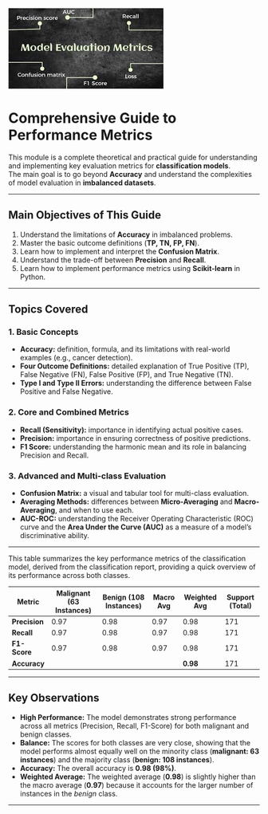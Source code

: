 ![Evaluation Metrics](image/metrics.jpg)

# Comprehensive Guide to Performance Metrics

This module is a complete theoretical and practical guide for understanding and implementing key evaluation metrics for **classification models**.  
The main goal is to go beyond **Accuracy** and understand the complexities of model evaluation in **imbalanced datasets**.
 
---

## Main Objectives of This Guide

1. Understand the limitations of **Accuracy** in imbalanced problems.  
2. Master the basic outcome definitions (**TP, TN, FP, FN**).  
3. Learn how to implement and interpret the **Confusion Matrix**.  
4. Understand the trade-off between **Precision** and **Recall**.  
5. Learn how to implement performance metrics using **Scikit-learn** in Python.  

---

## Topics Covered

### 1. Basic Concepts

* **Accuracy:** definition, formula, and its limitations with real-world examples (e.g., cancer detection).  
* **Four Outcome Definitions:** detailed explanation of True Positive (TP), False Negative (FN), False Positive (FP), and True Negative (TN).  
* **Type I and Type II Errors:** understanding the difference between False Positive and False Negative.  

### 2. Core and Combined Metrics

* **Recall (Sensitivity):** importance in identifying actual positive cases.  
* **Precision:** importance in ensuring correctness of positive predictions.  
* **F1 Score:** understanding the harmonic mean and its role in balancing Precision and Recall.  

### 3. Advanced and Multi-class Evaluation

* **Confusion Matrix:** a visual and tabular tool for multi-class evaluation.  
* **Averaging Methods:** differences between **Micro-Averaging** and **Macro-Averaging**, and when to use each.  
* **AUC-ROC:** understanding the Receiver Operating Characteristic (ROC) curve and the **Area Under the Curve (AUC)** as a measure of a model’s discriminative ability.  
---
This table summarizes the key performance metrics of the classification model, derived from the classification report, providing a quick overview of its performance across both classes.

| **Metric**    | **Malignant (63 Instances)** | **Benign (108 Instances)** | **Macro Avg** | **Weighted Avg** | **Support (Total)** |
|---------------|-------------------------------|-----------------------------|----------------|------------------|----------------------|
| **Precision** | 0.97                          | 0.98                        | 0.97           | 0.98             | 171                  |
| **Recall**    | 0.97                          | 0.98                        | 0.97           | 0.98             | 171                  |
| **F1-Score**  | 0.97                          | 0.98                        | 0.97           | 0.98             | 171                  |
| **Accuracy**  |                               |                             |                | **0.98**         | 171                  |

---

## Key Observations

- **High Performance:** The model demonstrates strong performance across all metrics (Precision, Recall, F1-Score) for both malignant and benign classes.  
- **Balance:** The scores for both classes are very close, showing that the model performs almost equally well on the minority class (**malignant: 63 instances**) and the majority class (**benign: 108 instances**).  
- **Accuracy:** The overall accuracy is **0.98 (98%)**.  
- **Weighted Average:** The weighted average (**0.98**) is slightly higher than the macro average (**0.97**) because it accounts for the larger number of instances in the *benign* class.  

---



